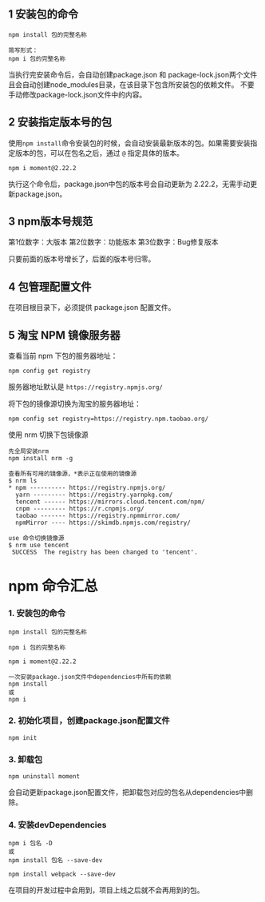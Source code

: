 
## 1 安装包的命令
```
npm install 包的完整名称

简写形式：
npm i 包的完整名称
```

当执行完安装命令后，会自动创建package.json 和 package-lock.json两个文件
且会自动创建node_modules目录，在该目录下包含所安装包的依赖文件。
不要手动修改package-lock.json文件中的内容。

## 2 安装指定版本号的包
使用`npm install`命令安装包的时候，会自动安装最新版本的包。如果需要安装指定版本的包，可以在包名之后，通过 `@` 指定具体的版本。
```
npm i moment@2.22.2
```
执行这个命令后，package.json中包的版本号会自动更新为 2.22.2，无需手动更新package.json。

## 3 npm版本号规范
第1位数字：大版本
第2位数字：功能版本
第3位数字：Bug修复版本

只要前面的版本号增长了，后面的版本号归零。

## 4 包管理配置文件
在项目根目录下，必须提供 package.json 配置文件。


## 5 淘宝 NPM 镜像服务器
查看当前 npm 下包的服务器地址：
```
npm config get registry
```
服务器地址默认是 `https://registry.npmjs.org/`

将下包的镜像源切换为淘宝的服务器地址：
```
npm config set registry=https://registry.npm.taobao.org/
```

使用 nrm 切换下包镜像源
```
先全局安装nrm
npm install nrm -g

查看所有可用的镜像源，*表示正在使用的镜像源
$ nrm ls
* npm ---------- https://registry.npmjs.org/
  yarn --------- https://registry.yarnpkg.com/
  tencent ------ https://mirrors.cloud.tencent.com/npm/
  cnpm --------- https://r.cnpmjs.org/
  taobao ------- https://registry.npmmirror.com/
  npmMirror ---- https://skimdb.npmjs.com/registry/

use 命令切换镜像源
$ nrm use tencent
 SUCCESS  The registry has been changed to 'tencent'.

```



# npm 命令汇总
### 1. 安装包的命令
```
npm install 包的完整名称

npm i 包的完整名称

npm i moment@2.22.2

一次安装package.json文件中dependencies中所有的依赖
npm install
或
npm i
```

### 2. 初始化项目，创建package.json配置文件
```
npm init
```

### 3. 卸载包
```
npm uninstall moment
```
会自动更新package.json配置文件，把卸载包对应的包名从dependencies中删除。


### 4. 安装devDependencies
```
npm i 包名 -D
或
npm install 包名 --save-dev

npm install webpack --save-dev
```
在项目的开发过程中会用到，项目上线之后就不会再用到的包。



